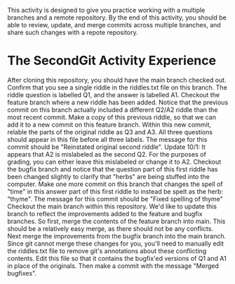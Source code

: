 This activity is designed to give you practice working with a multiple branches and a remote repository. 
By the end of this activity, you should be able to review, update, and merge commits across multiple branches,
and share such changes with a repote repository.

# The SecondGit Activity Experience
After cloning this repository, you should have the main branch checked out. Confirm that you see a single riddle in the riddles.txt file on this branch. The riddle question is labelled Q1, and the answer is labelled A1.
Checkout the feature branch where a new riddle has been added. Notice that the previous commit on this branch actually included a different Q2/A2 riddle than the most recent commit. Make a copy of this previous riddle, so that we can add it to a new commit on this feature branch. Within this new commit, relable the parts of the original riddle as Q3 and A3. All three questions should appear in this file before all three labels. The message for this commit should be "Reinstated original second riddle". Update 10/1: It appears that A2 is mislabeled as the second Q2.  For the purposes of grading, you can either leave this mislabeled or change it to A2.
Checkout the bugfix branch and notice that the question part of this first riddle has been changed slightly to clarify that "herbs" are being stuffed into the computer. Make one more commit on this branch that changes the spell of "time" in this answer part of this first riddle to instead be spelt as the herb: "thyme". The message for this commit should be "Fixed spelling of thyme"
Checkout the main branch within this repository. We'd like to update this branch to reflect the improvements added to the feature and bugfix branches. So first, merge the contents of the feature branch into main. This should be a relatively easy merge, as there should not be any conflicts.
Next merge the improvements from the bugfix branch into the main branch. Since git cannot merge these changes for you, you'll need to manually edit the riddles.txt file to remove git's annotations about these conflicting contents. Edit this file so that it contains the bugfix'ed versions of Q1 and A1 in place of the originals. Then make a commit with the message "Merged bugfixes".
